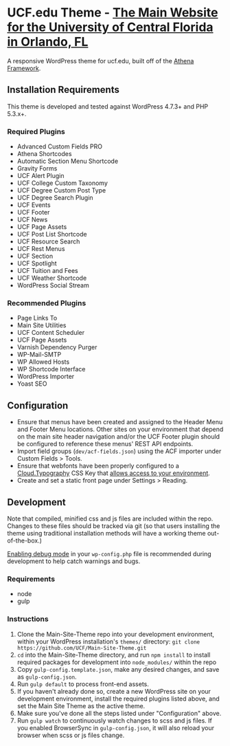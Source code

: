 # UCF.edu Theme - [The Main Website for the University of Central Florida in Orlando, FL](http://www.ucf.edu)

A responsive WordPress theme for ucf.edu, built off of the [Athena Framework](https://github.com/UCF/Athena-Framework).


## Installation Requirements

This theme is developed and tested against WordPress 4.7.3+ and PHP 5.3.x+.

### Required Plugins
* Advanced Custom Fields PRO
* Athena Shortcodes
* Automatic Section Menu Shortcode
* Gravity Forms
* UCF Alert Plugin
* UCF College Custom Taxonomy
* UCF Degree Custom Post Type
* UCF Degree Search Plugin
* UCF Events
* UCF Footer
* UCF News
* UCF Page Assets
* UCF Post List Shortcode
* UCF Resource Search
* UCF Rest Menus
* UCF Section
* UCF Spotlight
* UCF Tuition and Fees
* UCF Weather Shortcode
* WordPress Social Stream

### Recommended Plugins
* Page Links To
* Main Site Utilities
* UCF Content Scheduler
* UCF Page Assets
* Varnish Dependency Purger
* WP-Mail-SMTP
* WP Allowed Hosts
* WP Shortcode Interface
* WordPress Importer
* Yoast SEO


## Configuration
* Ensure that menus have been created and assigned to the Header Menu and Footer Menu locations.  Other sites on your environment that depend on the main site header navigation and/or the UCF Footer plugin should be configured to reference these menus' REST API endpoints.
* Import field groups (`dev/acf-fields.json`) using the ACF importer under Custom Fields > Tools.
* Ensure that webfonts have been properly configured to a [Cloud.Typography](https://www.typography.com/cloud/welcome/) CSS Key that [allows access to your environment](https://dashboard.typography.com/user-guide/managing-domains).
* Create and set a static front page under Settings > Reading.


## Development

Note that compiled, minified css and js files are included within the repo.  Changes to these files should be tracked via git (so that users installing the theme using traditional installation methods will have a working theme out-of-the-box.)

[Enabling debug mode](https://codex.wordpress.org/Debugging_in_WordPress) in your `wp-config.php` file is recommended during development to help catch warnings and bugs.

### Requirements
* node
* gulp

### Instructions
1. Clone the Main-Site-Theme repo into your development environment, within your WordPress installation's `themes/` directory: `git clone https://github.com/UCF/Main-Site-Theme.git`
2. `cd` into the Main-Site-Theme directory, and run `npm install` to install required packages for development into `node_modules/` within the repo
3. Copy `gulp-config.template.json`, make any desired changes, and save as `gulp-config.json`.
3. Run `gulp default` to process front-end assets.
4. If you haven't already done so, create a new WordPress site on your development environment, install the required plugins listed above, and set the Main Site Theme as the active theme.
5. Make sure you've done all the steps listed under "Configuration" above.
6. Run `gulp watch` to continuously watch changes to scss and js files.  If you enabled BrowserSync in `gulp-config.json`, it will also reload your browser when scss or js files change.
